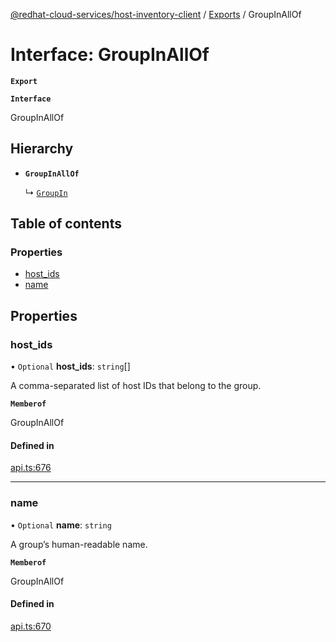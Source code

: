 [@redhat-cloud-services/host-inventory-client](../README.md) / [Exports](../modules.md) / GroupInAllOf

# Interface: GroupInAllOf

**`Export`**

**`Interface`**

GroupInAllOf

## Hierarchy

- **`GroupInAllOf`**

  ↳ [`GroupIn`](GroupIn.md)

## Table of contents

### Properties

- [host\_ids](GroupInAllOf.md#host_ids)
- [name](GroupInAllOf.md#name)

## Properties

### host\_ids

• `Optional` **host\_ids**: `string`[]

A comma-separated list of host IDs that belong to the group.

**`Memberof`**

GroupInAllOf

#### Defined in

[api.ts:676](https://github.com/RedHatInsights/javascript-clients/blob/master/packages/host-inventory/api.ts#L676)

___

### name

• `Optional` **name**: `string`

A group’s human-readable name.

**`Memberof`**

GroupInAllOf

#### Defined in

[api.ts:670](https://github.com/RedHatInsights/javascript-clients/blob/master/packages/host-inventory/api.ts#L670)
